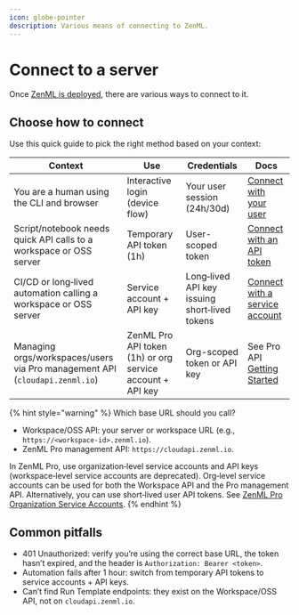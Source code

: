```yaml
---
icon: globe-pointer
description: Various means of connecting to ZenML.
---
```


# Connect to a server

Once [ZenML is deployed](../../../getting-started/deploying-zenml/README.md), there are various ways to connect to it.

## Choose how to connect

Use this quick guide to pick the right method based on your context:

| Context | Use | Credentials | Docs |
|---|---|---|---|
| You are a human using the CLI and browser | Interactive login (device flow) | Your user session (24h/30d) | [Connect with your user](./connect-in-with-your-user-interactive.md) |
| Script/notebook needs quick API calls to a workspace or OSS server | Temporary API token (1h) | User-scoped token | [Connect with an API token](./connect-with-an-api-token.md) |
| CI/CD or long‑lived automation calling a workspace or OSS server | Service account + API key | Long‑lived API key issuing short‑lived tokens | [Connect with a service account](./connect-with-a-service-account.md) |
| Managing orgs/workspaces/users via Pro management API (`cloudapi.zenml.io`) | ZenML Pro API token (1h) or org service account + API key | Org-scoped token or API key | See Pro API [Getting Started](https://docs.zenml.io/api-reference/pro-api/getting-started#programmatic-access-with-api-tokens) |

{% hint style="warning" %}
Which base URL should you call?

- Workspace/OSS API: your server or workspace URL (e.g., `https://<workspace-id>.zenml.io`).
- ZenML Pro management API: `https://cloudapi.zenml.io`.

In ZenML Pro, use organization‑level service accounts and API keys (workspace‑level service accounts are deprecated). Org‑level service accounts can be used for both the Workspace API and the Pro management API. Alternatively, you can use short‑lived user API tokens. See [ZenML Pro Organization Service Accounts](../../../getting-started/zenml-pro/service-accounts.md).
{% endhint %}

## Common pitfalls

- 401 Unauthorized: verify you’re using the correct base URL, the token hasn’t expired, and the header is `Authorization: Bearer <token>`.
- Automation fails after 1 hour: switch from temporary API tokens to service accounts + API keys.
- Can’t find Run Template endpoints: they exist on the Workspace/OSS API, not on `cloudapi.zenml.io`.